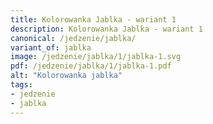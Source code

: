 ```yaml
---
title: Kolorowanka Jablka - wariant 1
description: Kolorowanka Jablka - wariant 1
canonical: /jedzenie/jablka/
variant_of: jablka
image: /jedzenie/jablka/1/jablka-1.svg
pdf: /jedzenie/jablka/1/jablka-1.pdf
alt: "Kolorowanka jablka"
tags:
- jedzenie
- jablka
---
```

